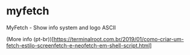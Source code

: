 # myfetch

MyFetch - Show info system and logo ASCII

(More info (pt-br))[https://terminalroot.com.br/2019/01/como-criar-um-fetch-estilo-screenfetch-e-neofetch-em-shell-script.html]
